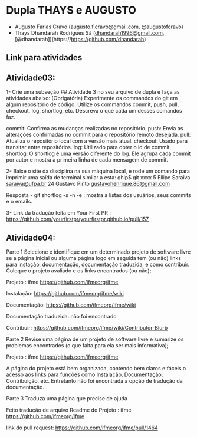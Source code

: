 # Dupla THAYS e AUGUSTO

- Augusto Farias Cravo (augusto.f.cravo@gmail.com, [@augustofcravo](https://https://github.com/AugustofCravo))
- Thays Dhandarah Rodrigues Sá (dhandarah1996@gmail.com, [@dhandarah])(https://https://github.com/dhandarah)

## Link para atividades

## Atividade03: 

1- Crie uma subseção ## Atividade 3 no seu arquivo de dupla e faça as atividades abaixo:
(Obrigatória) Experimente os commandos do git em algum repositório de código. Utilize os commandos commit, push, pull, checkout, log, shortlog, etc. Descreva o que cada um desses comandos faz.

commit:  Confirma as mudanças realizadas no repositório.
push: Envia as alterações confirmadas no commit para o repositório remoto desejada.
pull: Atualiza o repositório local com a versão mais atual.
checkout:  Usado para transitar entre repositórios.
log:  Utilizado para obter o id de commit.
shortlog: O shortlog é uma versão diferente do log. Ele agrupa cada commit por autor e mostra a primeira linha de cada mensagem de commit. 


2- Baixe o site da disciplina na sua máquina local, e rode um comando para imprimir uma saída de terminal similar a esta:
ghlp$ git xxxx
     5  Filipe Saraiva <saraiva@ufpa.br>
    24  Gustavo Pinto <gustavohenrique.86@gmail.com>

Resposta - git shortlog -s -n -e : mostra a listas dos usuários, seus commits e o emails.


3- Link da tradução feita em Your First PR : https://github.com/yourfirstpr/yourfirstpr.github.io/pull/157


## Atividade04:

Parte 1 
Selecione e identifique em um determinado projeto de software livre se a página inicial ou alguma página logo em seguida tem (ou não) links para instação, documentação, documentação traduzida, e como contribuir. Coloque o projeto avaliado e os links encontrados (ou não);

Projeto : ifme  https://github.com/ifmeorg/ifme


Instalação: https://github.com/ifmeorg/ifme/wiki

Documentação: https://github.com/ifmeorg/ifme/wiki

Documentação traduzida: não foi encontrado

Contribuir: https://github.com/ifmeorg/ifme/wiki/Contributor-Blurb

Parte 2 
Revise uma página de um projeto de software livre e sumarize os problemas encontrados (o que falta para ela ser mais informativa);

Projeto : ifme  https://github.com/ifmeorg/ifme

A página do projeto está bem organizada, contendo bem claros e fáceis o acesso aos links para funções como Instalação, Documentação, Contribuição, etc.
Entretanto não foi encontrada a opção de tradução da documentação.

Parte 3
Traduza uma página que precise de ajuda

Feito tradução de arquivo Readme do Projeto : ifme  https://github.com/ifmeorg/ifme

link do pull request: https://github.com/ifmeorg/ifme/pull/1464

